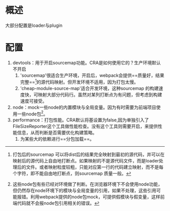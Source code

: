 # 概述
大部分配置是loader与plugin
# 配置
1. devtools：用于开启sourcemap功能。CRA是如何使用它的？生产环境默认不开启
	1. 'sourcemap'很适合生产环境，开启后，webpack会提供==质量好，结果完整==[^1]的源代码映射。但开发环境不适用，因为打包太慢。
	2. 'cheap-module-source-map'适合开发环境，这种sourcemap 的构建速度快，可映射大部分代码行。虽然对某列打断点为有问题，但考虑到构建速度可接受。
2. node：mock一些node的内置模块与全局变量。因为有时需要为前端项目使用一些node包[^2]。
3. performance：打包性能。CRA默认将基设置为false,因为单独引入了FileSizeReporter这个工具做性能检查。没有这个工具则需要开启，来提供性能信息，从而判断是否需要优化构建策略。
	1. 为某些大的依赖进行==分包加载==。

[^1]: 打包后的sourcemap 可以将dist后的结果完全映射到最初的源代码，并可以在映射后的源代码上自由地打断点。如果映射的不是源代码文件，而是loader处理后的文件。或者映射粒度较粗，只能对应第一行的代码建立映射，而不是每个字符，即不能自由地打断点，则sourcemap 质量一般。
[^2]: 这些node包有些已经对环境做了判断。在浏览器环境下不会使用node功能，但仍然存在node环境下的模块与全局变量的引用，如果不处理，这些引用可能报错。利用webpack提供的node包mock，可提供假模块与假变量，这样前端代码就不会报node包引用相关的错误。